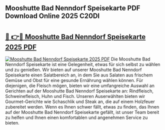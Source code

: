 ## Mooshutte Bad Nenndorf Speisekarte PDF Download Online 2025 C20DI

# <h2><a href="http://gcaze9i.nevu.top/?p=Mooshutte+Bad+Nenndorf+Speisekarte">🔗 👉🔴 Mooshutte Bad Nenndorf Speisekarte 2025 PDF</a></h2>

[![Mooshutte Bad Nenndorf Speisekarte 2025 PDF](https://i.imgur.com/dBaPXMq.png)](http://gcaze9i.nevu.top/?p=Mooshutte+Bad+Nenndorf+Speisekarte)
Die Mooshutte Bad Nenndorf Speisekarte ist eine Gelegenheit, etwas für sich selbst zu wählen und zu genießen. Wir bieten auf unserer Mooshutte Bad Nenndorf Speisekarte einen Salatbereich an, in dem Sie aus Salaten aus frischem Gemüse und Obst für eine gesunde Ernährung wählen können. Für diejenigen, die Fleisch mögen, bieten wir eine umfangreiche Auswahl an Gerichten auf der Mooshutte Bad Nenndorf Speisekarte an: Rindfleisch, Schweinefleisch, Huhn und Fisch. Unseren Auserwählten bieten wir Gourmet-Gerichte wie Schaschlik und Steak an, die auf einem Holzfeuer zubereitet werden. Wenn es Ihnen schwer fällt, etwas zu finden, das Ihnen auf der Mooshutte Bad Nenndorf Speisekarte gefällt, ist unser Team bereit zu helfen und Ihnen einen komfortablen und angenehmen Service zu bieten.
